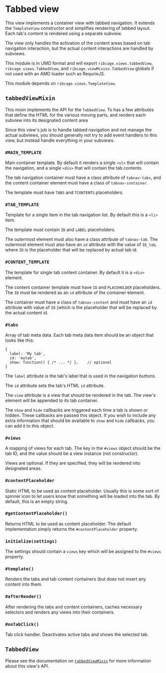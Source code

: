 # Tabbed view <a name="tabbed-view"></a>

This view implements a container view with tabbed navigation. It extends the
`TemplateView` constructor and simplifies rendering of tabbed layout. Each
tab's content is rendered using a separate subview.

The view only handles the activation of the content areas based on tab
navigation interaction, but the actual content interactions are handled by
subviews.

This module is in UMD format and will export `ribcage.views.tabbedView`,
`ribcage.views.TabbedView`, and `ribcage.viewMixins.TabbedView` globals if not
used with an AMD loader such as RequrieJS.

This module depends on `ribcage.views.TemplateView`.

## `tabbedViewMixin` <a name="tabbedviewmixin"></a>

This mixin implements the API for the `TabbedView`. To has a few attributes
that define the HTML for the various moving parts, and renders each subview
into its designated content area

Since this view's job is to handle tabbed navigation and not manage the actual
subviews, you should generally not try to add event handlers to this view, but
instead handle everything in your subviews.

### `#MAIN_TEMPLATE` <a name="main_template"></a>

Main container template. By default it renders a single `<ul>` that will
contain the navigation, and a single `<div>` that will contain the tab
contents.

The tab navigation container must have a class attribute of `tabnav-tabs`, and
the content container element must have a class of `tabnav-container`.

The template must have `TABS` and `TCONTENTS` placeholders.

### `#TAB_TEMPLATE` <a name="tab_template"></a>

Template for a single item in the tab navigation list. By default this is a
`<li>` item.

The template must contain `ID` and `LABEL` placeholders.

The outermost element must also have a class attribute of `tabnav-tab`. The
outermost element must also have an `id` attribute with the value of `ID_tab`,
where `ID` is the placeholder that will be replaced by actual tab id.

### `#CONTENT_TEMPLATE` <a name="content_template"></a>

The template for single tab content container. By default it is a `<div>`
element.

The content container template must have `ID` and `PLACEHOLDER` placeholders.
The `ID` must be rendered as an `id` attribute of the container element.

The container must have a class of `tabnav-content` and must have an `id`
attribute with value of `ID` (which is the placeholder that will be replaced by
the actual content id.

### `#tabs` <a name="tabs"></a>

Array of tab meta data. Each tab meta data item should be an object that looks
like this:

    {
      label: 'My tab',
      id: 'mytab',
      show: function() { /* ... */ },    // optional
    }


The `label` attribute is the tab's label that is used in the navigation
buttons.

The `id` attribute sets the tab's HTML `id` attribute.

The `view` attribute is a view that should be rendered in the tab. The view's
element will be appended to its tab container.

The `show` and `hide` callbacks are triggered each time a tab is shown or
hidden. These callbacks are passed this object. If you wish to include any
extra information that should be available to `show` and `hide` callbacks, you
can add it to this object.

### `#views` <a name="views"></a>

A mapping of views for each tab. The key in the `#views` object should be the
tab ID, and the value should be a view instance (not constructor).

Views are optional. If they are specified, they will be rendered into
designated areas.

### `#contentPlaceholder` <a name="contentplaceholder"></a>

Static HTML to be used as content placeholder. Usually this is some sort of
spinner icon to let users know that something will be loaded into the tab. By
default, this is an empty string.

### `#getContentPlaceholder()` <a name="getcontentplaceholder"></a>

Returns HTML to be used as content placeholder. The default implementation
simply returns the `#contentPlaceholder` property.

### `initialize(settings)` <a name="initialize-settings"></a>

The settings should contain a `views` key which will be assigned to the
`#views` property.

### `#template()` <a name="template"></a>

Renders the tabs and tab content containers (but does not insert any content
into them.

### `#afterRender()` <a name="afterrender"></a>

After rendering the tabs and content containers, caches necessary selectors and
renders any views into their containers.

### `#onTabClick()` <a name="ontabclick"></a>

Tab click handler. Deactivates active tabs and shows the selected tab.

## `TabbedView` <a name="tabbedview"></a>

Please see the documentation on [`tabbedViewMixin`](#tabbedviewmixin) for more
information about this view's API.